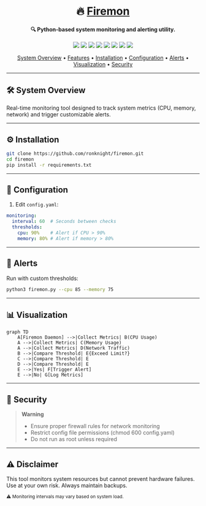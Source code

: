 <h1 align="center">🔥 <a href="https://github.com/ronknight/firemon">Firemon</a></h1>
<h4 align="center">🔍 Python-based system monitoring and alerting utility.</h4>

<p align="center">
  <a href="https://twitter.com/PinoyITSolution"><img src="https://img.shields.io/twitter/follow/PinoyITSolution?style=social"></a>
  <a href="https://github.com/ronknight?tab=followers"><img src="https://img.shields.io/github/followers/ronknight?style=social"></a>
  <a href="https://github.com/ronknight/firemon/stargazers"><img src="https://img.shields.io/github/stars/BEPb/BEPb.svg?logo=github"></a>
  <a href="https://github.com/ronknight/firemon/network/members"><img src="https://img.shields.io/github/forks/BEPb/BEPb.svg?color=blue&logo=github"></a>
  <a href="https://youtube.com/@PinoyITSolution"><img src="https://img.shields.io/youtube/channel/subscribers/UCeoETAlg3skyMcQPqr97omg"></a>
  <a href="https://github.com/ronknight/firemon/issues"><img src="https://img.shields.io/badge/contributions-welcome-brightgreen.svg?style=flat"></a>
  <a href="https://github.com/ronknight/firemon/blob/master/LICENSE"><img src="https://img.shields.io/badge/License-MIT-yellow.svg"></a>
  <a href="https://github.com/ronknight"><img src="https://img.shields.io/badge/Made%20with%20%F0%9F%A4%8D%20by%20-%20Ronknight%20-%20red"></a>
</p>

<p align="center">
  <a href="#system-overview">System Overview</a> •
  <a href="#features">Features</a> •
  <a href="#installation">Installation</a> •
  <a href="#configuration">Configuration</a> •
  <a href="#alerts">Alerts</a> •
  <a href="#visualization">Visualization</a> •
  <a href="#security">Security</a>
</p>

---

## 🛠️ System Overview
Real-time monitoring tool designed to track system metrics (CPU, memory, network) and trigger customizable alerts.

---

## ⚙️ Installation
```bash
git clone https://github.com/ronknight/firemon.git
cd firemon
pip install -r requirements.txt
```

---

## 📂 Configuration
1. Edit `config.yaml`:
```yaml
monitoring:
  interval: 60  # Seconds between checks
  thresholds:
    cpu: 90%    # Alert if CPU > 90%
    memory: 80% # Alert if memory > 80%
```

---

## 🚨 Alerts
Run with custom thresholds:
```bash
python3 firemon.py --cpu 85 --memory 75
```

---

## 📊 Visualization
```mermaid
graph TD
    A[Firemon Daemon] -->|Collect Metrics| B(CPU Usage)
    A -->|Collect Metrics| C(Memory Usage)
    A -->|Collect Metrics| D(Network Traffic)
    B -->|Compare Threshold| E{Exceed Limit?}
    C -->|Compare Threshold| E
    D -->|Compare Threshold| E
    E -->|Yes| F[Trigger Alert]
    E -->|No| G[Log Metrics]
```

---

## 🔐 Security
> **Warning**  
> - Ensure proper firewall rules for network monitoring  
> - Restrict config file permissions (chmod 600 config.yaml)  
> - Do not run as root unless required

---

## ⚠️ Disclaimer
This tool monitors system resources but cannot prevent hardware failures. Use at your own risk. Always maintain backups.

<sub>⚠️ Monitoring intervals may vary based on system load.</sub>